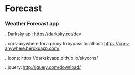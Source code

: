 # Forecast
### Weather Forecast app

**.** Darksky api: https://darksky.net/dev

**.** cors-anywhere for a proxy to bypass localhost: https://cors-anywhere.herokuapp.com/

**.** Icons: https://darkskyapp.github.io/skycons/

**.** jquery: http://jquery.com/download/
